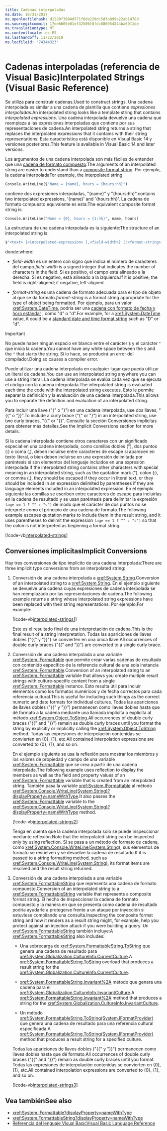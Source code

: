 ```yaml
---
title: Cadenas interpoladas
ms.date: 10/31/2017
ms.openlocfilehash: d1220f3804d571f6da229dc5dfa099a22ab1478d
ms.sourcegitcommit: 17ee6605e01ef32506f8fdc686954244ba6911de
ms.translationtype: MT
ms.contentlocale: es-ES
ms.lasthandoff: 11/22/2019
ms.locfileid: "74344323"
---
```

# <a name="interpolated-strings-visual-basic-reference"></a><span data-ttu-id="7f07b-102">Cadenas interpoladas (referencia de Visual Basic)</span><span class="sxs-lookup"><span data-stu-id="7f07b-102">Interpolated Strings (Visual Basic Reference)</span></span>

<span data-ttu-id="7f07b-103">Se utiliza para construir cadenas.</span><span class="sxs-lookup"><span data-stu-id="7f07b-103">Used to construct strings.</span></span>  <span data-ttu-id="7f07b-104">Una cadena interpolada es similar a una cadena de plantilla que contiene *expresiones interpoladas*.</span><span class="sxs-lookup"><span data-stu-id="7f07b-104">An interpolated string looks like a template string that contains *interpolated expressions*.</span></span>  <span data-ttu-id="7f07b-105">Una cadena interpolada devuelve una cadena que reemplaza a las expresiones interpoladas que contiene por sus representaciones de cadena.</span><span class="sxs-lookup"><span data-stu-id="7f07b-105">An interpolated string returns a string that replaces the interpolated expressions that it contains with their string representations.</span></span> <span data-ttu-id="7f07b-106">Esta característica está disponible en Visual Basic 14 y versiones posteriores.</span><span class="sxs-lookup"><span data-stu-id="7f07b-106">This feature is available in Visual Basic 14 and later versions.</span></span>

<span data-ttu-id="7f07b-107">Los argumentos de una cadena interpolada son más fáciles de entender que una [cadena de formato compuesto](../../../../standard/base-types/composite-formatting.md#composite-format-string).</span><span class="sxs-lookup"><span data-stu-id="7f07b-107">The arguments of an interpolated string are easier to understand than a [composite format string](../../../../standard/base-types/composite-formatting.md#composite-format-string).</span></span>  <span data-ttu-id="7f07b-108">Por ejemplo, la cadena interpolada</span><span class="sxs-lookup"><span data-stu-id="7f07b-108">For example, the interpolated string</span></span>

```vb
Console.WriteLine($"Name = {name}, hours = {hours:hh}")
```

<span data-ttu-id="7f07b-109">contiene dos expresiones interpoladas, "{name}" y "{hours:hh}".</span><span class="sxs-lookup"><span data-stu-id="7f07b-109">contains two interpolated expressions, '{name}' and '{hours:hh}'.</span></span> <span data-ttu-id="7f07b-110">La cadena de formato compuesto equivalente es esta:</span><span class="sxs-lookup"><span data-stu-id="7f07b-110">The equivalent composite format string is:</span></span>

```vb
Console.WriteLine("Name = {0}, hours = {1:hh}", name, hours)
```

<span data-ttu-id="7f07b-111">La estructura de una cadena interpolada es la siguiente:</span><span class="sxs-lookup"><span data-stu-id="7f07b-111">The structure of an interpolated string is:</span></span>

```vb
$"<text> {<interpolated-expression> [,<field-width>] [:<format-string>] } <text> ..."
```

<span data-ttu-id="7f07b-112">donde:</span><span class="sxs-lookup"><span data-stu-id="7f07b-112">where:</span></span>

- <span data-ttu-id="7f07b-113">*field-width* es un entero con signo que indica el número de caracteres del campo.</span><span class="sxs-lookup"><span data-stu-id="7f07b-113">*field-width* is a signed integer that indicates the number of characters in the field.</span></span> <span data-ttu-id="7f07b-114">Si es positivo, el campo está alineado a la derecha. Si es negativo, está alineado a la izquierda.</span><span class="sxs-lookup"><span data-stu-id="7f07b-114">If it is positive, the field is right-aligned; if negative, left-aligned.</span></span>

- <span data-ttu-id="7f07b-115">*format-string* es una cadena de formato adecuada para el tipo de objeto al que se da formato.</span><span class="sxs-lookup"><span data-stu-id="7f07b-115">*format-string* is a format string appropriate for the type of object being formatted.</span></span> <span data-ttu-id="7f07b-116">Por ejemplo, para un valor <xref:System.DateTime>, podría ser una [cadena con formato de fecha y hora estándar](../../../../standard/base-types/standard-date-and-time-format-strings.md) , como "d" o "d".</span><span class="sxs-lookup"><span data-stu-id="7f07b-116">For example, for a <xref:System.DateTime> value, it could be a [standard date and time format string](../../../../standard/base-types/standard-date-and-time-format-strings.md) such as "D" or "d".</span></span>

> [!IMPORTANT]
> <span data-ttu-id="7f07b-117">No puede haber ningún espacio en blanco entre el carácter `$` y el carácter `"` que inicia la cadena.</span><span class="sxs-lookup"><span data-stu-id="7f07b-117">You cannot have any white space between the `$` and the `"` that starts the string.</span></span> <span data-ttu-id="7f07b-118">Si lo hace, se producirá un error del compilador.</span><span class="sxs-lookup"><span data-stu-id="7f07b-118">Doing so causes a compiler error.</span></span>

<span data-ttu-id="7f07b-119">Puede utilizar una cadena interpolada en cualquier lugar que pueda utilizar un literal de cadena.</span><span class="sxs-lookup"><span data-stu-id="7f07b-119">You can use an interpolated string anywhere you can use a string literal.</span></span>  <span data-ttu-id="7f07b-120">La cadena interpolada se evalúa cada vez que se ejecuta el código con la cadena interpolada.</span><span class="sxs-lookup"><span data-stu-id="7f07b-120">The interpolated string is evaluated each time the code with the interpolated string executes.</span></span> <span data-ttu-id="7f07b-121">Esto le permite separar la definición y la evaluación de una cadena interpolada.</span><span class="sxs-lookup"><span data-stu-id="7f07b-121">This allows you to separate the definition and evaluation of an interpolated string.</span></span>

<span data-ttu-id="7f07b-122">Para incluir una llave ("{" o "}") en una cadena interpolada, use dos llaves, "{{" o "}}".</span><span class="sxs-lookup"><span data-stu-id="7f07b-122">To include a curly brace ("{" or "}") in an interpolated string, use two curly braces, "{{" or "}}".</span></span>  <span data-ttu-id="7f07b-123">Consulte la sección Conversiones implícitas para obtener más detalles.</span><span class="sxs-lookup"><span data-stu-id="7f07b-123">See the Implicit Conversions section for more details.</span></span>

<span data-ttu-id="7f07b-124">Si la cadena interpolada contiene otros caracteres con un significado especial en una cadena interpolada, como comillas dobles ("), dos puntos (:) o coma (,), deben incluirse entre caracteres de escape si aparecen en texto literal, o bien deben incluirse en una expresión delimitada por paréntesis si son elementos del lenguaje incluidos en una expresión interpolada.</span><span class="sxs-lookup"><span data-stu-id="7f07b-124">If the interpolated string contains other characters with special meaning in an interpolated string, such as the quotation mark ("), colon (:), or comma (,), they should be escaped if they occur in literal text, or they should be included in an expression delimited by parentheses if they are language elements included in an interpolated expression.</span></span> <span data-ttu-id="7f07b-125">En el ejemplo siguiente las comillas se escriben entre caracteres de escape para incluirlas en la cadena de resultado y se usan paréntesis para delimitar la expresión `(age == 1 ? "" : "s")` de modo que el carácter de dos puntos no se interprete como el principio de una cadena de formato.</span><span class="sxs-lookup"><span data-stu-id="7f07b-125">The following example escapes quotation marks to include them in the result string, and it uses parentheses to delimit the expression `(age == 1 ? "" : "s")` so that the colon is not interpreted as beginning a format string.</span></span>

[!code-vb[interpolated-strings](../../../../../samples/snippets/visualbasic/programming-guide/language-features/strings/interpolated-strings4.vb)]

## <a name="implicit-conversions"></a><span data-ttu-id="7f07b-126">Conversiones implícitas</span><span class="sxs-lookup"><span data-stu-id="7f07b-126">Implicit Conversions</span></span>

<span data-ttu-id="7f07b-127">Hay tres conversiones de tipo implícito de una cadena interpolada:</span><span class="sxs-lookup"><span data-stu-id="7f07b-127">There are three implicit type conversions from an interpolated string:</span></span>

1. <span data-ttu-id="7f07b-128">Conversión de una cadena interpolada a <xref:System.String>.</span><span class="sxs-lookup"><span data-stu-id="7f07b-128">Conversion of an interpolated string to a <xref:System.String>.</span></span> <span data-ttu-id="7f07b-129">En el ejemplo siguiente se devuelve una cadena cuyas expresiones de cadena interpolada se han reemplazado por las representaciones de cadena.</span><span class="sxs-lookup"><span data-stu-id="7f07b-129">The following example returns a string whose interpolated string expressions have been replaced with their string representations.</span></span> <span data-ttu-id="7f07b-130">Por ejemplo:</span><span class="sxs-lookup"><span data-stu-id="7f07b-130">For example:</span></span>

   [!code-vb[interpolated-strings1](../../../../../samples/snippets/visualbasic/programming-guide/language-features/strings/interpolated-strings1.vb)]

   <span data-ttu-id="7f07b-131">Este es el resultado final de una interpretación de cadena.</span><span class="sxs-lookup"><span data-stu-id="7f07b-131">This is the final result of a string interpretation.</span></span> <span data-ttu-id="7f07b-132">Todas las apariciones de llaves dobles ("{{" y "}}") se convierten en una única llave.</span><span class="sxs-lookup"><span data-stu-id="7f07b-132">All occurrences of double curly braces ("{{" and "}}") are converted to a single curly brace.</span></span>

2. <span data-ttu-id="7f07b-133">Conversión de una cadena interpolada a una variable <xref:System.IFormattable> que permite crear varias cadenas de resultado con contenido específico de la referencia cultural de una sola instancia <xref:System.IFormattable>.</span><span class="sxs-lookup"><span data-stu-id="7f07b-133">Conversion of an interpolated string to an <xref:System.IFormattable> variable that allows you create multiple result strings with culture-specific content from a single <xref:System.IFormattable> instance.</span></span> <span data-ttu-id="7f07b-134">Esto resulta útil para incluir elementos como los formatos numéricos y de fecha correctos para cada referencia cultural.</span><span class="sxs-lookup"><span data-stu-id="7f07b-134">This is useful for including such things as the correct numeric and date formats for individual cultures.</span></span>  <span data-ttu-id="7f07b-135">Todas las apariciones de llaves dobles ("{{" y "}}") permanecen como llaves dobles hasta que dé formato a la cadena mediante una llamada implícita o explícita al método <xref:System.Object.ToString>.</span><span class="sxs-lookup"><span data-stu-id="7f07b-135">All occurrences of double curly braces ("{{" and "}}") remain as double curly braces until you format the string by explicitly or implicitly calling the <xref:System.Object.ToString> method.</span></span>  <span data-ttu-id="7f07b-136">Todas las expresiones de interpolación contenidas se convierten en {0}, {1}, etc.</span><span class="sxs-lookup"><span data-stu-id="7f07b-136">All contained interpolation expressions are converted to {0}, {1}, and so on.</span></span>

   <span data-ttu-id="7f07b-137">En el ejemplo siguiente se usa la reflexión para mostrar los miembros y los valores de propiedad y campo de una variable <xref:System.IFormattable> que se crea a partir de una cadena interpolada.</span><span class="sxs-lookup"><span data-stu-id="7f07b-137">The following example uses reflection to display the members as well as the field and property values of an <xref:System.IFormattable> variable that is created from an interpolated string.</span></span> <span data-ttu-id="7f07b-138">También pasa la variable <xref:System.IFormattable> al método <xref:System.Console.WriteLine(System.String)?displayProperty=nameWithType>.</span><span class="sxs-lookup"><span data-stu-id="7f07b-138">It also passes the <xref:System.IFormattable> variable to the <xref:System.Console.WriteLine(System.String)?displayProperty=nameWithType> method.</span></span>

   [!code-vb[interpolated-strings2](../../../../../samples/snippets/visualbasic/programming-guide/language-features/strings/interpolated-strings2.vb)]

   <span data-ttu-id="7f07b-139">Tenga en cuenta que la cadena interpolada solo se puede inspeccionar mediante reflexión.</span><span class="sxs-lookup"><span data-stu-id="7f07b-139">Note that the interpolated string can be inspected only by using reflection.</span></span> <span data-ttu-id="7f07b-140">Si se pasa a un método de formato de cadena, como <xref:System.Console.WriteLine(System.String)>, sus elementos de formato se resuelven y se devuelve la cadena de resultado.</span><span class="sxs-lookup"><span data-stu-id="7f07b-140">If it is passed to a string formatting method, such as <xref:System.Console.WriteLine(System.String)>, its format items are resolved and the result string returned.</span></span>

3. <span data-ttu-id="7f07b-141">Conversión de una cadena interpolada a una variable <xref:System.FormattableString> que representa una cadena de formato compuesto.</span><span class="sxs-lookup"><span data-stu-id="7f07b-141">Conversion of an interpolated string to a <xref:System.FormattableString> variable that represents a composite format string.</span></span> <span data-ttu-id="7f07b-142">El hecho de inspeccionar la cadena de formato compuesto y la manera en que se presenta como cadena de resultado podría ayudarle a protegerse frente a un ataque por inyección si estuviese compilando una consulta.</span><span class="sxs-lookup"><span data-stu-id="7f07b-142">Inspecting the composite format string and how it renders as a result string might, for example, help you protect against an injection attack if you were building a query.</span></span> <span data-ttu-id="7f07b-143">Un <xref:System.FormattableString> también incluye:</span><span class="sxs-lookup"><span data-stu-id="7f07b-143">A <xref:System.FormattableString> also includes:</span></span>

      - <span data-ttu-id="7f07b-144">Una sobrecarga de <xref:System.FormattableString.ToString> que genera una cadena de resultado para <xref:System.Globalization.CultureInfo.CurrentCulture>.</span><span class="sxs-lookup"><span data-stu-id="7f07b-144">A <xref:System.FormattableString.ToString> overload that produces a result string for the <xref:System.Globalization.CultureInfo.CurrentCulture>.</span></span>

      - <span data-ttu-id="7f07b-145"><xref:System.FormattableString.Invariant%2A> método que genera una cadena para el <xref:System.Globalization.CultureInfo.InvariantCulture>.</span><span class="sxs-lookup"><span data-stu-id="7f07b-145">A <xref:System.FormattableString.Invariant%2A> method that produces a string for the <xref:System.Globalization.CultureInfo.InvariantCulture>.</span></span>

      - <span data-ttu-id="7f07b-146">Un método <xref:System.FormattableString.ToString(System.IFormatProvider)> que genera una cadena de resultado para una referencia cultural especificada.</span><span class="sxs-lookup"><span data-stu-id="7f07b-146">A <xref:System.FormattableString.ToString(System.IFormatProvider)> method that produces a result string for a specified culture.</span></span>

    <span data-ttu-id="7f07b-147">Todas las apariciones de llaves dobles ("{{" y "}}") permanecen como llaves dobles hasta que dé formato.</span><span class="sxs-lookup"><span data-stu-id="7f07b-147">All occurrences of double curly braces ("{{" and "}}") remain as double curly braces until you format.</span></span>  <span data-ttu-id="7f07b-148">Todas las expresiones de interpolación contenidas se convierten en {0}, {1}, etc.</span><span class="sxs-lookup"><span data-stu-id="7f07b-148">All contained interpolation expressions are converted to {0}, {1}, and so on.</span></span>

   [!code-vb[interpolated-strings3](../../../../../samples/snippets/visualbasic/programming-guide/language-features/strings/interpolated-strings3.vb)]

## <a name="see-also"></a><span data-ttu-id="7f07b-149">Vea también</span><span class="sxs-lookup"><span data-stu-id="7f07b-149">See also</span></span>

- <xref:System.IFormattable?displayProperty=nameWithType>
- <xref:System.FormattableString?displayProperty=nameWithType>
- [<span data-ttu-id="7f07b-150">Referencia del lenguaje Visual Basic</span><span class="sxs-lookup"><span data-stu-id="7f07b-150">Visual Basic Language Reference</span></span>](index.md)
